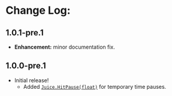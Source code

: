# Change Log:

## 1.0.1-pre.1

- **Enhancement:** minor documentation fix.

## 1.0.0-pre.1

- Initial release!
    - Added [`Juice.HitPause(float)`](/Runtime/Juice.cs) for temporary time pauses.